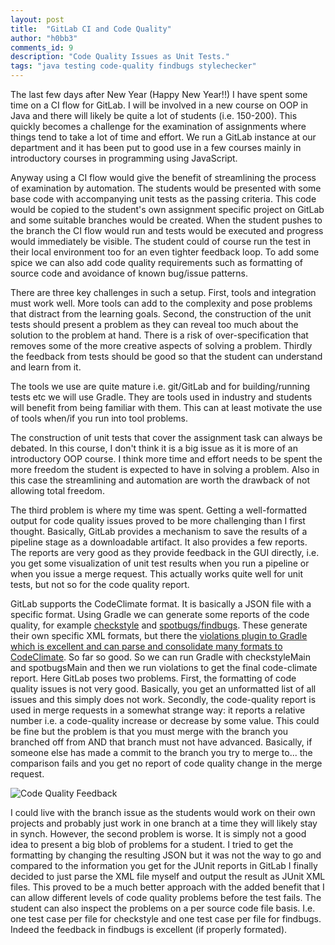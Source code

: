 ```yaml
---
layout: post
title:  "GitLab CI and Code Quality"
author: "h0bb3"
comments_id: 9
description: "Code Quality Issues as Unit Tests."
tags: "java testing code-quality findbugs stylechecker"
---
```

The last few days after New Year (Happy New Year!!) I have spent some time on a CI flow for GitLab. I will be involved in a new course on OOP in Java and there will likely be quite a lot of students (i.e. 150-200). This quickly becomes a challenge for the examination of assignments where things tend to take a lot of time and effort. We run a GitLab instance at our department and it has been put to good use in a few courses mainly in introductory courses in programming using JavaScript.

Anyway using a CI flow would give the benefit of streamlining the process of examination by automation. The students would be presented with some base code with accompanying unit tests as the passing criteria. This code would be copied to the student's own assignment specific project on GitLab and some suitable branches would be created. When the student pushes to the branch the CI flow would run and tests would be executed and progress would immediately be visible. The student could of course run the test in their local environment too for an even tighter feedback loop. To add some spice we can also add code quality requirements such as formatting of source code and avoidance of known bug/issue patterns.

There are three key challenges in such a setup. First, tools and integration must work well. More tools can add to the complexity and pose problems that distract from the learning goals. Second, the construction of the unit tests should present a problem as they can reveal too much about the solution to the problem at hand. There is a risk of over-specification that removes some of the more creative aspects of solving a problem. Thirdly the feedback from tests should be good so that the student can understand and learn from it.

The tools we use are quite mature i.e. git/GitLab and for building/running tests etc we will use Gradle. They are tools used in industry and students will benefit from being familiar with them. This can at least motivate the use of tools when/if you run into tool problems.

The construction of unit tests that cover the assignment task can always be debated. In this course, I don't think it is a big issue as it is more of an introductory OOP course. I think more time and effort needs to be spent the more freedom the student is expected to have in solving a problem. Also in this case the streamlining and automation are worth the drawback of not allowing total freedom.

The third problem is where my time was spent. Getting a well-formatted output for code quality issues proved to be more challenging than I first thought. Basically, GitLab provides a mechanism to save the results of a pipeline stage as a downloadable artifact. It also provides a few reports. The reports are very good as they provide feedback in the GUI directly, i.e. you get some visualization of unit test results when you run a pipeline or when you issue a merge request. This actually works quite well for unit tests, but not so for the code quality report.

GitLab supports the CodeClimate format. It is basically a JSON file with a specific format. Using Gradle we can generate some reports of the code quality, for example [checkstyle](https://docs.gradle.org/current/userguide/checkstyle_plugin.html) and [spotbugs/findbugs](https://spotbugs.readthedocs.io/en/stable/gradle.html). These generate their own specific XML formats, but there the [violations plugin to Gradle which is excellent and can parse and consolidate many formats to CodeClimate](https://github.com/tomasbjerre/violations-gradle-plugin). So far so good. So we can run Gradle with checkstyleMain and spotbugsMain and then we run violations to get the final code-climate report.
Here GitLab poses two problems. First, the formatting of code quality issues is not very good. Basically, you get an unformatted list of all issues and this simply does not work. Secondly, the code-quality report is used in merge requests in a somewhat strange way: it reports a relative number i.e. a code-quality increase or decrease by some value. This could be fine but the problem is that you must merge with the branch you branched off from AND that branch must not have advanced. Basically, if someone else has made a commit to the branch you try to merge to... the comparison fails and you get no report of code quality change in the merge request.

![Code Quality Feedback](https://github.com/tobias-dv-lnu/log/raw/main/docs/_posts/img/2021-01-03/codequality.png)

I could live with the branch issue as the students would work on their own projects and probably just work in one branch at a time they will likely stay in synch. However, the second problem is worse. It is simply not a good idea to present a big blob of problems for a student. I tried to get the formatting by changing the resulting JSON but it was not the way to go and compared to the information you get for the JUnit reports in GitLab I finally decided to just parse the XML file myself and output the result as JUnit XML files. This proved to be a much better approach with the added benefit that I can allow different levels of code quality problems before the test fails. The student can also inspect the problems on a per source code file basis. I.e. one test case per file for checkstyle and one test case per file for findbugs. Indeed the feedback in findbugs is excellent (if properly formated).
